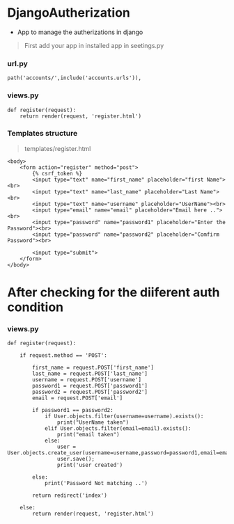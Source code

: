 # DjangoAutherization

* App to manage the autherizations in django

>First add your app in installed app in seetings.py

### url.py
```
path('accounts/',include('accounts.urls')),
```

### views.py

```
def register(request):
    return render(request, 'register.html')

```

### Templates structure

>templates/register.html

```
<body>
    <form action="register" method="post">
        {% csrf_token %}
        <input type="text" name="first_name" placeholder="first Name"><br>
        <input type="text" name="last_name" placeholder="Last Name"><br>
        <input type="text" name="username" placeholder="UserName"><br>
        <input type="email" name="email" placeholder="Email here .."><br>
        <input type="password" name="password1" placeholder="Enter the Password"><br>
        <input type="password" name="password2" placeholder="Comfirm Password"><br>

        <input type="submit">
    </form>
</body>

```

# After checking for the diiferent auth condition

### views.py

```
def register(request):
    
    if request.method == 'POST':

        first_name = request.POST['first_name']
        last_name = request.POST['last_name']
        username = request.POST['username']
        password1 = request.POST['password1']
        password2 = request.POST['password2']
        email = request.POST['email']

        if password1 == password2:
            if User.objects.filter(username=username).exists():
                print("UserName taken")
            elif User.objects.filter(email=email).exists():
                print("email taken")
            else:
                user = User.objects.create_user(username=username,password=password1,email=email,first_name=first_name)
                user.save();
                print('user created')

        else:
            print('Password Not matching ..')

        return redirect('index')

    else:
        return render(request, 'register.html')

```
